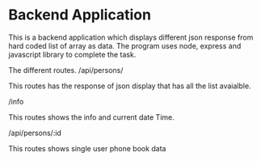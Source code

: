# Backend Application

This is a backend application which displays different json response from hard coded list of array as data.
The program uses node, express and javascript library to complete the task. 

The different routes.
 /api/persons/ 

 This routes has the response of json display that has all the list avaialble.


 /info

 This routes shows the info and current date Time.

 /api/persons/:id

 This routes shows single user phone book data
